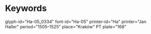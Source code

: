 # Keywords
glyph-id="Ha-05_0334"
font-id="Ha-05"
printer-id="Ha"
printer="Jan Haller"
period="1505–1525"
place="Kraków"
PT plate="168"
